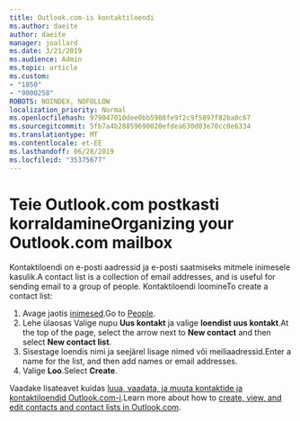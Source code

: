 ```yaml
---
title: Outlook.com-is kontaktiloendi
ms.author: daeite
author: daeite
manager: joallard
ms.date: 3/21/2019
ms.audience: Admin
ms.topic: article
ms.custom:
- "1850"
- "9000258"
ROBOTS: NOINDEX, NOFOLLOW
localization_priority: Normal
ms.openlocfilehash: 979047010dee0bb5908fe9f2c9f5897f82ba0c67
ms.sourcegitcommit: 5fb7a4b28859690020efdea630d03e70cc0e6334
ms.translationtype: MT
ms.contentlocale: et-EE
ms.lasthandoff: 06/28/2019
ms.locfileid: "35375677"
---
```

# <a name="organizing-your-outlookcom-mailbox"></a><span data-ttu-id="db863-102">Teie Outlook.com postkasti korraldamine</span><span class="sxs-lookup"><span data-stu-id="db863-102">Organizing your Outlook.com mailbox</span></span>

<span data-ttu-id="db863-103">Kontaktiloendi on e-posti aadressid ja e-posti saatmiseks mitmele inimesele kasulik.</span><span class="sxs-lookup"><span data-stu-id="db863-103">A contact list is a collection of email addresses, and is useful for sending email to a group of people.</span></span> <span data-ttu-id="db863-104">Kontaktiloendi loomine</span><span class="sxs-lookup"><span data-stu-id="db863-104">To create a contact list:</span></span>

1. <span data-ttu-id="db863-105">Avage jaotis [inimesed](https://outlook.live.com/people/).</span><span class="sxs-lookup"><span data-stu-id="db863-105">Go to [People](https://outlook.live.com/people/).</span></span>
1. <span data-ttu-id="db863-106">Lehe ülaosas Valige nupu **Uus kontakt** ja valige **loendist uus kontakt**.</span><span class="sxs-lookup"><span data-stu-id="db863-106">At the top of the page, select the arrow next to **New contact** and then select **New contact list**.</span></span>
1. <span data-ttu-id="db863-107">Sisestage loendis nimi ja seejärel lisage nimed või meiliaadressid.</span><span class="sxs-lookup"><span data-stu-id="db863-107">Enter a name for the list, and then add names or email addresses.</span></span>
1. <span data-ttu-id="db863-108">Valige **Loo**.</span><span class="sxs-lookup"><span data-stu-id="db863-108">Select **Create**.</span></span>

<span data-ttu-id="db863-109">Vaadake lisateavet kuidas [luua, vaadata, ja muuta kontaktide ja kontaktiloendid Outlook.com-i](https://support.office.com/article/5b909158-036e-4820-92f7-2a27f57b9f01).</span><span class="sxs-lookup"><span data-stu-id="db863-109">Learn more about how to [create, view, and edit contacts and contact lists in Outlook.com](https://support.office.com/article/5b909158-036e-4820-92f7-2a27f57b9f01).</span></span>